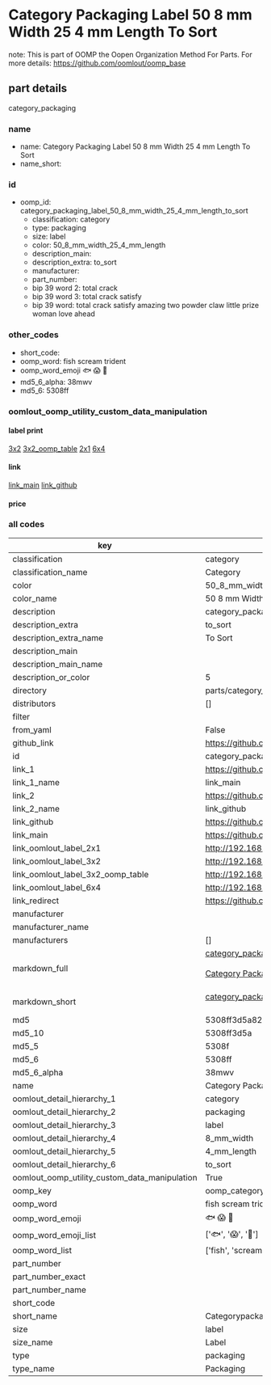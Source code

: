 # Category Packaging Label 50 8 mm Width 25 4 mm Length To Sort  

note: This is part of OOMP the Oopen Organization Method For Parts. For more details: https://github.com/oomlout/oomp_base

##  part details
  



category_packaging



### name
* name: Category Packaging Label 50 8 mm Width 25 4 mm Length To Sort
* name_short: 
### id
* oomp_id: category_packaging_label_50_8_mm_width_25_4_mm_length_to_sort
  * classification: category
  * type: packaging
  * size: label
  * color: 50_8_mm_width_25_4_mm_length
  * description_main: 
  * description_extra: to_sort
  * manufacturer: 
  * part_number: 
  * bip 39 word 2: total crack
  * bip 39 word 3: total crack satisfy
  * bip 39 word: total crack satisfy amazing two powder claw little prize woman love ahead

### other_codes
* short_code: 
* oomp_word: fish scream trident
* oomp_word_emoji :fish: :scream: :trident:
* md5_6_alpha: 38mwv
* md5_6: 5308ff






### oomlout_oomp_utility_custom_data_manipulation
#### label print
[3x2](http://192.168.1.245:1112/?label=oomp%2038mwv)
[3x2_oomp_table](http://192.168.1.108:1112/?label=oomp%2038mwv)
[2x1](http://192.168.1.242:1112/?label=oomp%2038mwv)
[6x4](http://192.168.1.55:1112/?label=oomp%2038mwv)    

#### link

[link_main](https://github.com/oomlout/oomlout_oomp_version_1_messy/tree/main/parts/category_packaging_label_50_8_mm_width_25_4_mm_length_to_sort) [link_github](https://github.com/oomlout/oomlout_oomp_version_1_messy/tree/main/parts/category_packaging_label_50_8_mm_width_25_4_mm_length_to_sort)                             

#### price







### all codes 
| key | value |  
| --- | --- |  
| classification | category |  
| classification_name | Category |  
| color | 50_8_mm_width_25_4_mm_length |  
| color_name | 50 8 mm Width 25 4 mm Length |  
| description | category_packaging |  
| description_extra | to_sort |  
| description_extra_name | To Sort |  
| description_main |  |  
| description_main_name |  |  
| description_or_color | 5  |  
| directory | parts/category_packaging_label_50_8_mm_width_25_4_mm_length_to_sort |  
| distributors | [] |  
| filter |  |  
| from_yaml | False |  
| github_link | https://github.com/oomlout/oomlout_oomp_part_src/tree/main/parts/category_packaging_label_50_8_mm_width_25_4_mm_length_to_sort |  
| id | category_packaging_label_50_8_mm_width_25_4_mm_length_to_sort |  
| link_1 | https://github.com/oomlout/oomlout_oomp_version_1_messy/tree/main/parts/category_packaging_label_50_8_mm_width_25_4_mm_length_to_sort |  
| link_1_name | link_main |  
| link_2 | https://github.com/oomlout/oomlout_oomp_version_1_messy/tree/main/parts/category_packaging_label_50_8_mm_width_25_4_mm_length_to_sort |  
| link_2_name | link_github |  
| link_github | https://github.com/oomlout/oomlout_oomp_version_1_messy/tree/main/parts/category_packaging_label_50_8_mm_width_25_4_mm_length_to_sort |  
| link_main | https://github.com/oomlout/oomlout_oomp_version_1_messy/tree/main/parts/category_packaging_label_50_8_mm_width_25_4_mm_length_to_sort |  
| link_oomlout_label_2x1 | http://192.168.1.242:1112/?label=oomp%2038mwv |  
| link_oomlout_label_3x2 | http://192.168.1.245:1112/?label=oomp%2038mwv |  
| link_oomlout_label_3x2_oomp_table | http://192.168.1.108:1112/?label=oomp%2038mwv |  
| link_oomlout_label_6x4 | http://192.168.1.55:1112/?label=oomp%2038mwv |  
| link_redirect | https://github.com/oomlout/oomlout_oomp_version_1_messy/tree/main/parts/category_packaging_label_50_8_mm_width_25_4_mm_length_to_sort |  
| manufacturer |  |  
| manufacturer_name |  |  
| manufacturers | [] |  
| markdown_full | [category_packaging_label_50_8_mm_width_25_4_mm_length_to_sort](none)<br>[](none)<br>[Category Packaging Label 50 8 Mm Width 25 4 Mm Length To Sort](none)<br><br> |  
| markdown_short | [category_packaging_label_50_8_mm_width_25_4_mm_length_to_sort](none)<br><br> |  
| md5 | 5308ff3d5a828542a4f5d07d7e8c772e |  
| md5_10 | 5308ff3d5a |  
| md5_5 | 5308f |  
| md5_6 | 5308ff |  
| md5_6_alpha | 38mwv |  
| name | Category Packaging Label 50 8 mm Width 25 4 mm Length To Sort |  
| oomlout_detail_hierarchy_1 | category |  
| oomlout_detail_hierarchy_2 | packaging |  
| oomlout_detail_hierarchy_3 | label |  
| oomlout_detail_hierarchy_4 | 8_mm_width |  
| oomlout_detail_hierarchy_5 | 4_mm_length |  
| oomlout_detail_hierarchy_6 | to_sort |  
| oomlout_oomp_utility_custom_data_manipulation | True |  
| oomp_key | oomp_category_packaging_label_50_8_mm_width_25_4_mm_length_to_sort |  
| oomp_word | fish scream trident |  
| oomp_word_emoji | :fish: :scream: :trident: |  
| oomp_word_emoji_list | [':fish:', ':scream:', ':trident:'] |  
| oomp_word_list | ['fish', 'scream', 'trident'] |  
| part_number |  |  
| part_number_exact |  |  
| part_number_name |  |  
| short_code |  |  
| short_name | Categorypackaging |  
| size | label |  
| size_name | Label |  
| type | packaging |  
| type_name | Packaging |  
